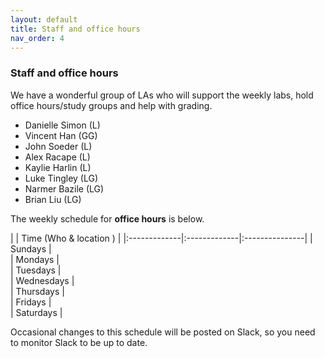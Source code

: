 ```yaml
---
layout: default 
title: Staff and office hours 
nav_order: 4
---
```



### Staff and office hours



We have a wonderful group of LAs who will support the weekly labs, hold office hours/study groups and help with grading.  
 
- Danielle Simon	(L)
- Vincent Han	(GG)
- John Soeder	(L)
- Alex Racape	(L)
- Kaylie Harlin	(L)
- Luke Tingley	(LG)
- Narmer Bazile (LG)
- Brian Liu	(LG)




The weekly schedule for **office hours**  is below. 


|              |   Time  (Who & location )  |
|:-------------|:-------------|:---------------|
| Sundays      |  
| Mondays      |  
| Tuesdays     |  
| Wednesdays   |  
| Thursdays    |  
| Fridays      |  
| Saturdays    |  


Occasional changes to this schedule  will be posted on Slack, so you need to monitor Slack to be up to date. 
